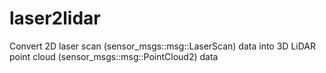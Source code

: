 # laser2lidar
Convert 2D laser scan (sensor_msgs::msg::LaserScan) data into 3D LiDAR point cloud (sensor_msgs::msg::PointCloud2) data 
